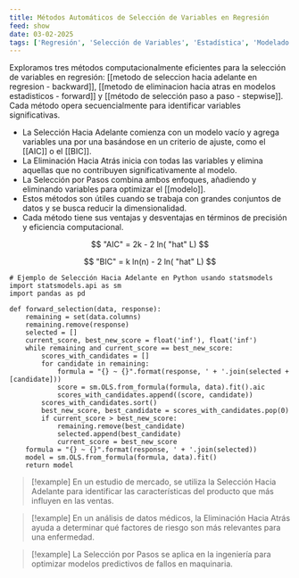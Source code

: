 ```yaml
---
title: Métodos Automáticos de Selección de Variables en Regresión
feed: show
date: 03-02-2025
tags: ['Regresión', 'Selección de Variables', 'Estadística', 'Modelado Predictivo']
---
```


Exploramos tres métodos computacionalmente eficientes para la selección de variables en regresión:  [[metodo de seleccion hacia adelante en regresion - backward]], [[metodo de eliminacion hacia atras en modelos estadisticos -  forward]] y [[método de selección paso a paso - stepwise]]. Cada método opera secuencialmente para identificar variables significativas.

- La Selección Hacia Adelante comienza con un modelo vacío y agrega variables una por una basándose en un criterio de ajuste, como el [[AIC]] o el [[BIC]].
- La Eliminación Hacia Atrás inicia con todas las variables y elimina aquellas que no contribuyen significativamente al modelo.
- La Selección por Pasos combina ambos enfoques, añadiendo y eliminando variables para optimizar el [[modelo]].
- Estos métodos son útiles cuando se trabaja con grandes conjuntos de datos y se busca reducir la dimensionalidad.
- Cada método tiene sus ventajas y desventajas en términos de precisión y eficiencia computacional.

$$ "AIC" = 2k - 2 ln( "hat" L) $$

$$ "BIC" = k ln(n) - 2 ln( "hat" L) $$


```
# Ejemplo de Selección Hacia Adelante en Python usando statsmodels
import statsmodels.api as sm
import pandas as pd

def forward_selection(data, response):
    remaining = set(data.columns)
    remaining.remove(response)
    selected = []
    current_score, best_new_score = float('inf'), float('inf')
    while remaining and current_score == best_new_score:
        scores_with_candidates = []
        for candidate in remaining:
            formula = "{} ~ {}".format(response, ' + '.join(selected + [candidate]))
            score = sm.OLS.from_formula(formula, data).fit().aic
            scores_with_candidates.append((score, candidate))
        scores_with_candidates.sort()
        best_new_score, best_candidate = scores_with_candidates.pop(0)
        if current_score > best_new_score:
            remaining.remove(best_candidate)
            selected.append(best_candidate)
            current_score = best_new_score
    formula = "{} ~ {}".format(response, ' + '.join(selected))
    model = sm.OLS.from_formula(formula, data).fit()
    return model
```

>[!example] En un estudio de mercado, se utiliza la Selección Hacia Adelante para identificar las características del producto que más influyen en las ventas.

>[!example] En un análisis de datos médicos, la Eliminación Hacia Atrás ayuda a determinar qué factores de riesgo son más relevantes para una enfermedad.

>[!example] La Selección por Pasos se aplica en la ingeniería para optimizar modelos predictivos de fallos en maquinaria.
